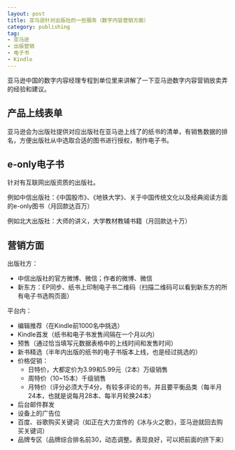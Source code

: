 ```yaml
---
layout: post
title: 亚马逊针对出版社的一些服务（数字内容营销方面）
category: publishing
tag:
- 亚马逊
- 出版营销
- 电子书
- Kindle
---
```


亚马逊中国的数字内容经理专程到单位里来讲解了一下亚马逊数字内容营销放卖弄的经验和建议。

## 产品上线表单

亚马逊会为出版社提供对应出版社在亚马逊上线了的纸书的清单，有销售数据的排名，方便出版社从中选取合适的图书进行授权，制作电子书。

## e-only电子书

针对有互联网出版资质的出版社。

例如中信出版社：《中国股市》、《地铁大学》、关于中国传统文化以及经典阅读方面的e-only图书（月回款达百万）

例如北大出版社：大师的讲义，大学教材教辅书籍（月回款达十万）

## 营销方面

出版社方：

- 中信出版社的官方微博、微信；作者的微博、微信
- 新东方：EP同步、纸书上印制电子书二维码（扫描二维码可以看到新东方的所有电子书选购页面）

平台内：

- 编辑推荐（在Kindle前1000名中挑选）
- Kindle首发（纸书和电子书发售间隔在一个月以内）
- 预售（通过恰当填写元数据表格中的上线时间和发售时间）
- 新书精选（半年内出版的纸书的电子书版本上线，也是经过挑选的）
- 价格促销：
    - 日特价，大都定价为3.99和5.99元（2本）万级销售
    - 周特价（10~15本）千级销售
    - 月特价（评分必须大于4分，有较多评论的书，并且要平衡品类（每半月24本，也就是说每月28本、每半月轮换24本）
- 后台邮件群发
- 设备上的广告位
- 百度、谷歌购买关键词（如正在大力宣传的《冰与火之歌》，亚马逊就回去购买关键词）
- 品牌专区（品牌综合排名前30，动态调整。表现良好，可以把前面的挤下来）


